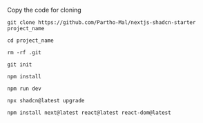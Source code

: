 Copy the code for cloning
```
git clone https://github.com/Partho-Mal/nextjs-shadcn-starter project_name
```
```
cd project_name
```
```
rm -rf .git
```
```
git init
```
```
npm install
```
```
npm run dev
```
```
npx shadcn@latest upgrade
```
```
npm install next@latest react@latest react-dom@latest
```

